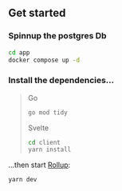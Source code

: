## Get started

### Spinnup the postgres Db

```bash
cd app
docker compose up -d
```

### Install the dependencies...

> Go
>
> ```bash
> go mod tidy
> ```
>
> Svelte
>
> ```bash
> cd client
> yarn install
> ```

...then start [Rollup](https://rollupjs.org):

```bash
yarn dev
```

